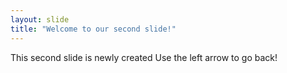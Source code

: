 ```yaml
---
layout: slide
title: "Welcome to our second slide!"
---
```

This second slide is newly created
Use the left arrow to go back!
